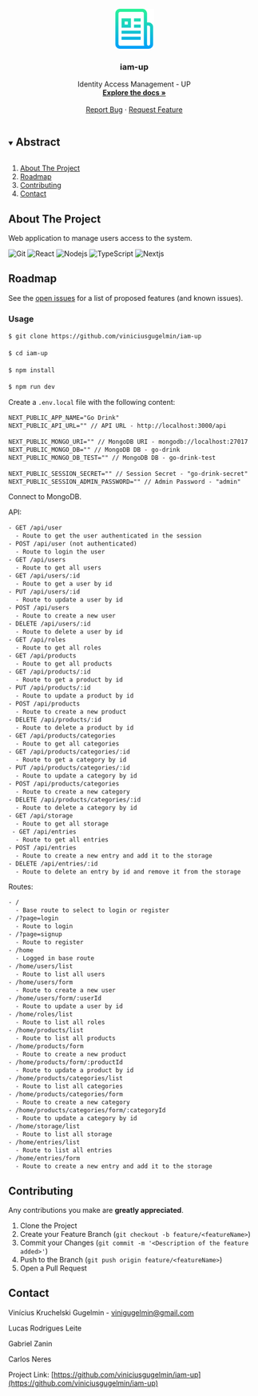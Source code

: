 <p align="center">
  <a href="https://github.com/viniciusgugelmin/iam-up">
    <img src="info/readme.png" alt="readme-logo" width="80" height="80">
  </a>

  <h3 align="center">
    iam-up
  </h3>
  <p align="center">
    Identity Access Management - UP
    <br />
    <a href="https://github.com/viniciusgugelmin/iam-up"><strong>Explore the docs »</strong></a>
    <br />
    <br />
    <a href="https://github.com/viniciusgugelmin/iam-up/issues">Report Bug</a>
    ·
    <a href="https://github.com/viniciusgugelmin/iam-up/issues">Request Feature</a>
  </p>
</p>

<details open="open">
  <summary><h2 style="display: inline-block">Abstract</h2></summary>
  <ol>
    <li>
      <a href="#about-the-project">About The Project</a>
    </li>
    <li><a href="#roadmap">Roadmap</a></li>
    <li><a href="#contributing">Contributing</a></li>
    <li><a href="#contact">Contact</a></li>
  </ol>
</details>

## About The Project

Web application to manage users access to the system.

![Git](https://img.shields.io/badge/git-%23F05033.svg?style=for-the-badge&logo=git&logoColor=white)
![React](https://img.shields.io/badge/React-20232A?style=for-the-badge&logo=react&logoColor=61DAFB)
![Nodejs](https://img.shields.io/badge/Node.js-43853D?style=for-the-badge&logo=node.js&logoColor=white)
![TypeScript](https://img.shields.io/badge/TypeScript-007ACC?style=for-the-badge&logo=typescript&logoColor=white)
![Nextjs](https://img.shields.io/badge/next.js-000000?style=for-the-badge&logo=nextdotjs&logoColor=white)

## Roadmap

See the [open issues](https://github.com/viniciusgugelmin/iam-up/issues) for a list of proposed features (and known
issues).

### Usage

```bash
$ git clone https://github.com/viniciusgugelmin/iam-up

$ cd iam-up

$ npm install

$ npm run dev
```

Create a `.env.local` file with the following content:

```
NEXT_PUBLIC_APP_NAME="Go Drink"
NEXT_PUBLIC_API_URL="" // API URL - http://localhost:3000/api

NEXT_PUBLIC_MONGO_URI="" // MongoDB URI - mongodb://localhost:27017
NEXT_PUBLIC_MONGO_DB="" // MongoDB DB - go-drink
NEXT_PUBLIC_MONGO_DB_TEST="" // MongoDB DB - go-drink-test

NEXT_PUBLIC_SESSION_SECRET="" // Session Secret - "go-drink-secret"
NEXT_PUBLIC_SESSION_ADMIN_PASSWORD="" // Admin Password - "admin"
```

Connect to MongoDB.

API:

```
- GET /api/user
  - Route to get the user authenticated in the session
- POST /api/user (not authenticated)
  - Route to login the user
- GET /api/users
  - Route to get all users
- GET /api/users/:id
  - Route to get a user by id
- PUT /api/users/:id
  - Route to update a user by id
- POST /api/users
  - Route to create a new user
- DELETE /api/users/:id
  - Route to delete a user by id
- GET /api/roles
  - Route to get all roles
- GET /api/products
  - Route to get all products
- GET /api/products/:id
  - Route to get a product by id
- PUT /api/products/:id
  - Route to update a product by id
- POST /api/products
  - Route to create a new product
- DELETE /api/products/:id
  - Route to delete a product by id
- GET /api/products/categories
  - Route to get all categories
- GET /api/products/categories/:id
  - Route to get a category by id
- PUT /api/products/categories/:id
  - Route to update a category by id
- POST /api/products/categories
  - Route to create a new category
- DELETE /api/products/categories/:id
  - Route to delete a category by id
- GET /api/storage
  - Route to get all storage
 - GET /api/entries
  - Route to get all entries
- POST /api/entries
  - Route to create a new entry and add it to the storage
- DELETE /api/entries/:id
  - Route to delete an entry by id and remove it from the storage
```

Routes:

```
- /
  - Base route to select to login or register
- /?page=login
  - Route to login
- /?page=signup
  - Route to register
- /home
  - Logged in base route
- /home/users/list
  - Route to list all users
- /home/users/form
  - Route to create a new user
- /home/users/form/:userId
  - Route to update a user by id
- /home/roles/list
  - Route to list all roles
- /home/products/list
  - Route to list all products
- /home/products/form
  - Route to create a new product
- /home/products/form/:productId
  - Route to update a product by id
- /home/products/categories/list
  - Route to list all categories
- /home/products/categories/form
  - Route to create a new category
- /home/products/categories/form/:categoryId
  - Route to update a category by id
- /home/storage/list
  - Route to list all storage
- /home/entries/list
  - Route to list all entries
- /home/entries/form
  - Route to create a new entry and add it to the storage
```

## Contributing

Any contributions you make are **greatly appreciated**.

1. Clone the Project
2. Create your Feature Branch (`git checkout -b feature/<featureName>`)
3. Commit your Changes (`git commit -m '<Description of the feature added>'`)
4. Push to the Branch (`git push origin feature/<featureName>`)
5. Open a Pull Request

## Contact

Vinícius Kruchelski Gugelmin - vinigugelmin@gmail.com

Lucas Rodrigues Leite

Gabriel Zanin

Carlos Neres

Project Link: [https://github.com/viniciusgugelmin/iam-up](https://github.com/viniciusgugelmin/iam-up)
